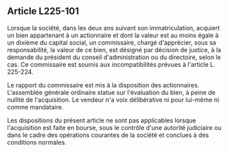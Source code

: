 Article L225-101
----
Lorsque la société, dans les deux ans suivant son immatriculation, acquiert un
bien appartenant à un actionnaire et dont la valeur est au moins égale à un
dixième du capital social, un commissaire, chargé d'apprécier, sous sa
responsabilité, la valeur de ce bien, est désigné par décision de justice, à la
demande du président du conseil d'administration ou du directoire, selon le cas.
Ce commissaire est soumis aux incompatibilités prévues à l'article L. 225-224.

Le rapport du commissaire est mis à la disposition des actionnaires. L'assemblée
générale ordinaire statue sur l'évaluation du bien, à peine de nullité de
l'acquisition. Le vendeur n'a voix délibérative ni pour lui-même ni comme
mandataire.

Les dispositions du présent article ne sont pas applicables lorsque
l'acquisition est faite en bourse, sous le contrôle d'une autorité judiciaire ou
dans le cadre des opérations courantes de la société et conclues à des
conditions normales.
